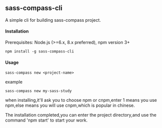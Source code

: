 ## sass-compass-cli
A simple cli for building sass-compass project.

#### Installation
Prerequisites: Node.js (>=6.x, 8.x preferred), npm version 3+

```
npm install -g sass-compass-cli
```
#### Usage
```
sass-compass new <project-name>
```
example
```
sass-compass new my-sass-study
```
when installing,it'll ask you to choose npm or cnpm,enter 1 means you use npm,else means you will use cnpm,which is popular in chinese.

The installation completed,you can enter the project directory,and use the command 'npm start' to start your work.
